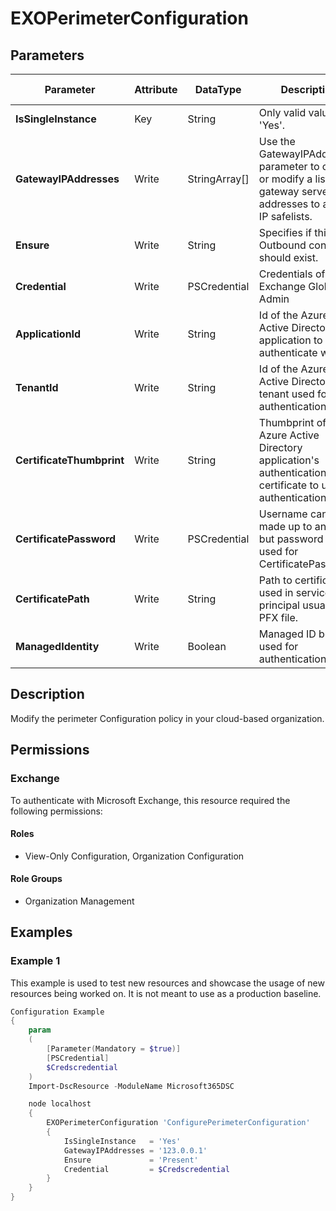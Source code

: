 ﻿# EXOPerimeterConfiguration

## Parameters

| Parameter | Attribute | DataType | Description | Allowed Values |
| --- | --- | --- | --- | --- |
| **IsSingleInstance** | Key | String | Only valid value is 'Yes'. | `Yes` |
| **GatewayIPAddresses** | Write | StringArray[] | Use the GatewayIPAddresses parameter to create or modify a list of gateway server IP addresses to add to IP safelists. | |
| **Ensure** | Write | String | Specifies if this Outbound connector should exist. | `Present`, `Absent` |
| **Credential** | Write | PSCredential | Credentials of the Exchange Global Admin | |
| **ApplicationId** | Write | String | Id of the Azure Active Directory application to authenticate with. | |
| **TenantId** | Write | String | Id of the Azure Active Directory tenant used for authentication. | |
| **CertificateThumbprint** | Write | String | Thumbprint of the Azure Active Directory application's authentication certificate to use for authentication. | |
| **CertificatePassword** | Write | PSCredential | Username can be made up to anything but password will be used for CertificatePassword | |
| **CertificatePath** | Write | String | Path to certificate used in service principal usually a PFX file. | |
| **ManagedIdentity** | Write | Boolean | Managed ID being used for authentication. | |

## Description

Modify the perimeter Configuration policy in your cloud-based organization.

## Permissions

### Exchange

To authenticate with Microsoft Exchange, this resource required the following permissions:

#### Roles

- View-Only Configuration, Organization Configuration

#### Role Groups

- Organization Management

## Examples

### Example 1

This example is used to test new resources and showcase the usage of new resources being worked on.
It is not meant to use as a production baseline.

```powershell
Configuration Example
{
    param
    (
        [Parameter(Mandatory = $true)]
        [PSCredential]
        $Credscredential
    )
    Import-DscResource -ModuleName Microsoft365DSC

    node localhost
    {
        EXOPerimeterConfiguration 'ConfigurePerimeterConfiguration'
        {
            IsSingleInstance   = 'Yes'
            GatewayIPAddresses = '123.0.0.1'
            Ensure             = 'Present'
            Credential         = $Credscredential
        }
    }
}
```

